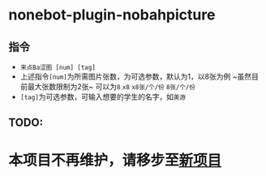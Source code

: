 # nonebot-plugin-nobahpicture
## 指令
* ```来点Ba涩图 [num] [tag]```
* 上述指令```[num]```为所需图片张数，为可选参数，默认为1，以8张为例 ~虽然目前最大张数限制为2张~ 可以为```8``` ```x8``` ```x8张/个/份``` ```8张/个/份```
* ```[tag]```为可选参数，可输入想要的学生的名字，如```美游```
## TODO:

# 本项目不再维护，请移步至[新项目](https://github.com/hanasa2023/nonebot-plugin-getbapics)
